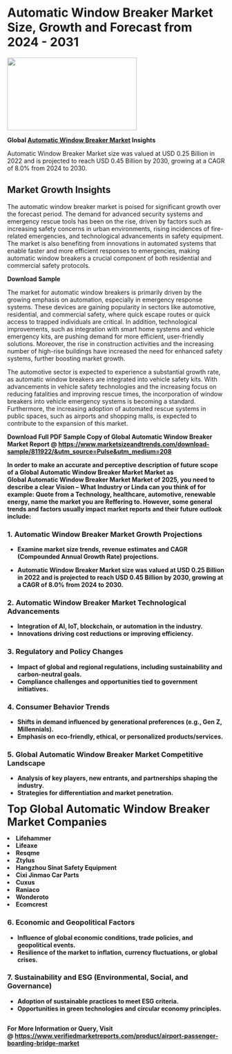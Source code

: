 <H1>Automatic Window Breaker Market Size, Growth and Forecast from 2024 - 2031</H1><img class="aligncenter size-medium wp-image-584254" src="https://thirdeyenews.in/wp-content/uploads/2024/09/Global-Market-Research-300x168.jpeg" alt="" width="300" height="168" /><p><strong>Global&nbsp;<a href="https://www.marketsizeandtrends.com/download-sample/811922/&amp;utm_source=Pulse&amp;utm_medium=208">Automatic Window Breaker Market</a> Insights</strong></p><p>Automatic Window Breaker Market size was valued at USD 0.25 Billion in 2022 and is projected to reach USD 0.45 Billion by 2030, growing at a CAGR of 8.0% from 2024 to 2030.</p><p><h2>Market Growth Insights</h2> <p>The automatic window breaker market is poised for significant growth over the forecast period. The demand for advanced security systems and emergency rescue tools has been on the rise, driven by factors such as increasing safety concerns in urban environments, rising incidences of fire-related emergencies, and technological advancements in safety equipment. The market is also benefiting from innovations in automated systems that enable faster and more efficient responses to emergencies, making automatic window breakers a crucial component of both residential and commercial safety protocols.</p> <p><strong>Download Sample</strong></p> <p>The market for automatic window breakers is primarily driven by the growing emphasis on automation, especially in emergency response systems. These devices are gaining popularity in sectors like automotive, residential, and commercial safety, where quick escape routes or quick access to trapped individuals are critical. In addition, technological improvements, such as integration with smart home systems and vehicle emergency kits, are pushing demand for more efficient, user-friendly solutions. Moreover, the rise in construction activities and the increasing number of high-rise buildings have increased the need for enhanced safety systems, further boosting market growth.</p> <p>The automotive sector is expected to experience a substantial growth rate, as automatic window breakers are integrated into vehicle safety kits. With advancements in vehicle safety technologies and the increasing focus on reducing fatalities and improving rescue times, the incorporation of window breakers into vehicle emergency systems is becoming a standard. Furthermore, the increasing adoption of automated rescue systems in public spaces, such as airports and shopping malls, is expected to contribute to the expansion of this market.</p> <p><strong></p><p><span class=""><strong>Download Full PDF Sample Copy of Global Automatic Window Breaker Market Report</strong> @ <a href="https://www.marketsizeandtrends.com/download-sample/811922/&amp;utm_source=Pulse&amp;utm_medium=208" target="_blank">https://www.marketsizeandtrends.com/download-sample/811922/&amp;utm_source=Pulse&amp;utm_medium=208</a></span></p><p>In order to make an accurate and perceptive description of future scope of a Global&nbsp;Automatic Window Breaker Market Market as Global&nbsp;Automatic Window Breaker Market Market of 2025, you need to describe a clear Vision &ndash; What Industry or Linda can you think of for example: Quote from a Technology, healthcare, automotive, renewable energy, name the market you are Reffering to. However, some general trends and factors usually impact market reports and their future outlook include:</p><h3>1.&nbsp;<strong>Automatic Window Breaker Market Growth Projections</strong></h3><ul><li>Examine market size trends, revenue estimates and CAGR (Compounded Annual Growth Rate) projections.</li><li><p>Automatic Window Breaker Market size was valued at USD 0.25 Billion in 2022 and is projected to reach USD 0.45 Billion by 2030, growing at a CAGR of 8.0% from 2024 to 2030.</p></li></ul><h3>2.&nbsp;<strong>Automatic Window Breaker Market Technological Advancements</strong></h3><ul><li>Integration of AI, IoT, blockchain, or automation in the industry.</li><li>Innovations driving cost reductions or improving efficiency.</li></ul><h3>3.&nbsp;<strong>Regulatory and Policy Changes</strong></h3><ul><li>Impact of global and regional regulations, including sustainability and carbon-neutral goals.</li><li>Compliance challenges and opportunities tied to government initiatives.</li></ul><h3>4.&nbsp;<strong>Consumer Behavior Trends</strong></h3><ul><li>Shifts in demand influenced by generational preferences (e.g., Gen Z, Millennials).</li><li>Emphasis on eco-friendly, ethical, or personalized products/services.</li></ul><h3>5.&nbsp;<strong>Global Automatic Window Breaker Market Competitive Landscape</strong></h3><ul><li>Analysis of key players, new entrants, and partnerships shaping the industry.</li><li>Strategies for differentiation and market penetration.</li></ul><p data-pm-slice="1 1 []"><span style="color: inherit; font-family: inherit; font-size: 25px;">Top Global Automatic Window Breaker Market Companies</span></p><div class="" data-test-id=""><p><li>Lifehammer</li><li> Lifeaxe</li><li> Resqme</li><li> Ztylus</li><li> Hangzhou Sinat Safety Equipment</li><li> Cixi Jinmao Car Parts</li><li> Cuxus</li><li> Raniaco</li><li> Wonderoto</li><li> Ecomcrest</li></p></div><h3>6.&nbsp;<strong>Economic and Geopolitical Factors</strong></h3><ul><li>Influence of global economic conditions, trade policies, and geopolitical events.</li><li>Resilience of the market to inflation, currency fluctuations, or global crises.</li></ul><h3>7.&nbsp;<strong>Sustainability and ESG (Environmental, Social, and Governance)</strong></h3><ul><li>Adoption of sustainable practices to meet ESG criteria.</li><li>Opportunities in green technologies and circular economy principles.</li></ul><h2><strong style="font-size: 14px;">For More Information or Query, Visit @&nbsp;</strong><a style="background-color: #ffffff; font-size: 14px;" href="https://www.marketsizeandtrends.com/report/automatic-window-breaker-market/" target="_blank">https://www.verifiedmarketreports.com/product/airport-passenger-boarding-bridge-market</a></h2>

